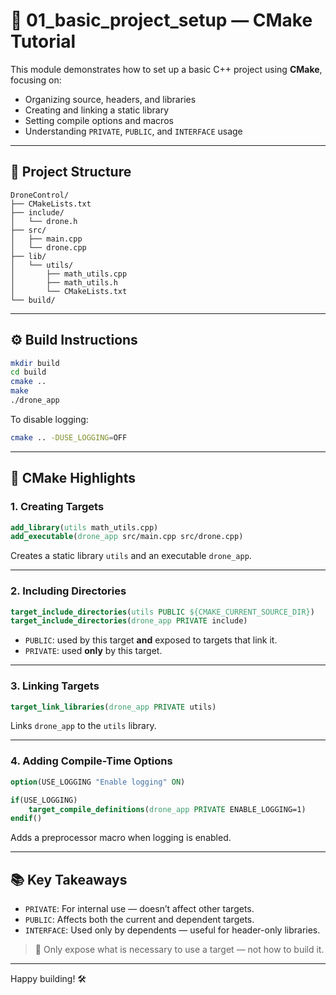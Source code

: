# 🚀 01_basic_project_setup — CMake Tutorial

This module demonstrates how to set up a basic C++ project using **CMake**, focusing on:

- Organizing source, headers, and libraries
- Creating and linking a static library
- Setting compile options and macros
- Understanding `PRIVATE`, `PUBLIC`, and `INTERFACE` usage

---

## 📁 Project Structure

```
DroneControl/
├── CMakeLists.txt
├── include/
│   └── drone.h
├── src/
│   ├── main.cpp
│   └── drone.cpp
├── lib/
│   └── utils/
│       ├── math_utils.cpp
│       ├── math_utils.h
│       └── CMakeLists.txt
└── build/
```

---

## ⚙️ Build Instructions

```bash
mkdir build
cd build
cmake ..
make
./drone_app
```

To disable logging:

```bash
cmake .. -DUSE_LOGGING=OFF
```

---

## 🔧 CMake Highlights

### 1. Creating Targets

```cmake
add_library(utils math_utils.cpp)
add_executable(drone_app src/main.cpp src/drone.cpp)
```

Creates a static library `utils` and an executable `drone_app`.

---

### 2. Including Directories

```cmake
target_include_directories(utils PUBLIC ${CMAKE_CURRENT_SOURCE_DIR})
target_include_directories(drone_app PRIVATE include)
```

- `PUBLIC`: used by this target **and** exposed to targets that link it.
- `PRIVATE`: used **only** by this target.

---

### 3. Linking Targets

```cmake
target_link_libraries(drone_app PRIVATE utils)
```

Links `drone_app` to the `utils` library.

---

### 4. Adding Compile-Time Options

```cmake
option(USE_LOGGING "Enable logging" ON)

if(USE_LOGGING)
    target_compile_definitions(drone_app PRIVATE ENABLE_LOGGING=1)
endif()
```

Adds a preprocessor macro when logging is enabled.

---

## 📚 Key Takeaways

- `PRIVATE`: For internal use — doesn’t affect other targets.
- `PUBLIC`: Affects both the current and dependent targets.
- `INTERFACE`: Used only by dependents — useful for header-only libraries.

> 📌 Only expose what is necessary to use a target — not how to build it.

---

Happy building! 🛠

